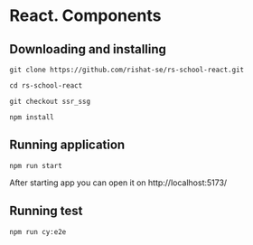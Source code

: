 # React. Components

## Downloading and installing

```
git clone https://github.com/rishat-se/rs-school-react.git
```

```
cd rs-school-react
```

```
git checkout ssr_ssg
```

```
npm install
```

## Running application

```
npm run start
```

After starting app you can open it on http://localhost:5173/

## Running test

```
npm run cy:e2e
```
